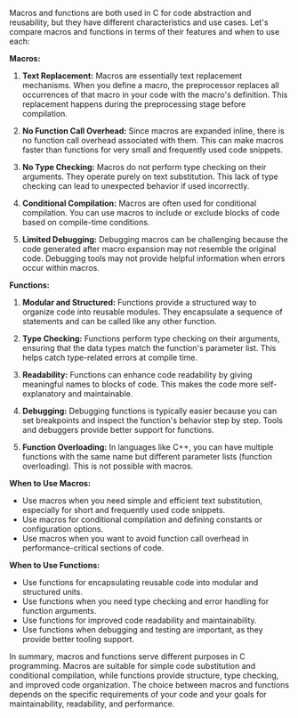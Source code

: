Macros and functions are both used in C for code abstraction and reusability, but they have different characteristics and use cases. Let's compare macros and functions in terms of their features and when to use each:

**Macros:**

1. **Text Replacement:** Macros are essentially text replacement mechanisms. When you define a macro, the preprocessor replaces all occurrences of that macro in your code with the macro's definition. This replacement happens during the preprocessing stage before compilation.

2. **No Function Call Overhead:** Since macros are expanded inline, there is no function call overhead associated with them. This can make macros faster than functions for very small and frequently used code snippets.

3. **No Type Checking:** Macros do not perform type checking on their arguments. They operate purely on text substitution. This lack of type checking can lead to unexpected behavior if used incorrectly.

4. **Conditional Compilation:** Macros are often used for conditional compilation. You can use macros to include or exclude blocks of code based on compile-time conditions.

5. **Limited Debugging:** Debugging macros can be challenging because the code generated after macro expansion may not resemble the original code. Debugging tools may not provide helpful information when errors occur within macros.

**Functions:**

1. **Modular and Structured:** Functions provide a structured way to organize code into reusable modules. They encapsulate a sequence of statements and can be called like any other function.

2. **Type Checking:** Functions perform type checking on their arguments, ensuring that the data types match the function's parameter list. This helps catch type-related errors at compile time.

3. **Readability:** Functions can enhance code readability by giving meaningful names to blocks of code. This makes the code more self-explanatory and maintainable.

4. **Debugging:** Debugging functions is typically easier because you can set breakpoints and inspect the function's behavior step by step. Tools and debuggers provide better support for functions.

5. **Function Overloading:** In languages like C++, you can have multiple functions with the same name but different parameter lists (function overloading). This is not possible with macros.

**When to Use Macros:**

- Use macros when you need simple and efficient text substitution, especially for short and frequently used code snippets.
- Use macros for conditional compilation and defining constants or configuration options.
- Use macros when you want to avoid function call overhead in performance-critical sections of code.

**When to Use Functions:**

- Use functions for encapsulating reusable code into modular and structured units.
- Use functions when you need type checking and error handling for function arguments.
- Use functions for improved code readability and maintainability.
- Use functions when debugging and testing are important, as they provide better tooling support.

In summary, macros and functions serve different purposes in C programming. Macros are suitable for simple code substitution and conditional compilation, while functions provide structure, type checking, and improved code organization. The choice between macros and functions depends on the specific requirements of your code and your goals for maintainability, readability, and performance.
